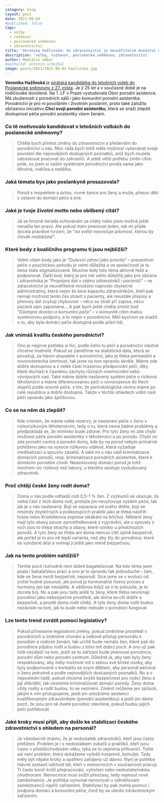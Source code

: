 ```yaml
---
category: blog
layout: post
date: 2021-09-03
#published: false
tags: 
  - volby
  - rozhovor
  - poslanecká sněmovna
  - zdravotnictví
title: 'Veronika Hažlinská: Ve zdravotnictví je neuvěřitelné množství naprosto zbytečné administrativy!'
description: 'volby, rozhovor, poslanecká sněmovna, zdravotnictví'
author: Mediální odbor
#authorId: antonin.schejbal
image: posts/2021/2021-09-03-hazlinska.jpg
---
```


**Veronika Hažlinská** je [pirátská kandidátka do letošních voleb do Poslanecké sněmovny z 27. místa](https://www.piratiastarostove.cz/kandidati/bc-veronika-hazlinska/). 
Je jí 25 let a v současné době je na rodičovské dovolené.  Na 1. LF v Praze vystudovala Obor porodní asistence. Má zkušenosti z porodních sálů i jako komunitní porodní asistentka. 
Porodnictví je pro ni povoláním i životním posláním, proto také založila občasnou iniciativu **Chci svoji porodní asistentku**, která se snaží zlepšit dostupnost péče porodní asistentky 
všem ženám.

### **Co tě motivovalo kandidovat v letošních volbách do poslanecké sněmovny?**
> Chtěla bych přinést změny do zdravotnictví a především do porodnictví u nás. Moc ráda bych totiž měla možnost vykonávat svoje povolání dle nejnovějších dostupných poznatků, aniž bych musela odcestovat pracovat do zahraničí. A ještě větší potřebu změn cítím poté, co jsem si naším systémem porodnictví prošla sama jako těhotná, rodička a nedělka.

### **Jaká témata bys jako poslankyně prosazovala?**
> Porod s respektem a úctou, rovné šance pro ženy a muže, přesun dětí z ústavní do domácí péče a jiné.

### **Jaké je tvoje životní motto nebo oblíbený citát?**
> Já se hrozně nerada schovávám za citáty nebo jsem možná ještě nenašla ten pravý. Ale pokud mám jmenovat jeden, tak mi přijde docela pravdivé tvrzení, že *"na světě neexistuje pitomost, kterou by člověk nedokázal"*.

### **Které body z koaličního programu ti jsou nejbližší?**
> Velmi vítám body jako je *"Duševní zdraví jako priorita"* – preventivní péče o psychickou pohodu je velmi důležitá a ve společnosti je to téma stále stigmatizované. Musíme tedy toto téma aktivně řešit a podporovat. Další bod, který je pro mě velmi důležitý jako pro občana i zdravotníka je *"Propojení dat v zájmu zdravotníků i pacientů"* – ve zdravotnictví je neuvěřitelné množství naprosto zbytečné administrativy, která nejen že bere kapacitu zdravotníkům, kteří pak nemají možnost tento čas strávit s pacienty, ale neustále přepisy a přenosy dat zvyšují chybovost – něco se ztratí při zápise, něco pacient sám zapomene... A pak bych ještě chtěla zmínit bod *"Důstojná domácí a komunitní péče"* – v komunitě cítím malou systémovou podporu, a to nejen v porodnictví. Měli bychom se snažit o to, aby byla domácí péče dostupná podle přání lidí. 

### **Jak vnímáš kvalitu českého porodnictví?**
> Ono je nejprve potřeba si říci, podle čeho tu péči a porodnictví vlastně chceme hodnotit. Pokud se zaměříme na statistická data, která se považují, za hlavní ukazatele v porodnictví, jako je třeba perinatální a novorozenecká úmrtnost, tak jsme na tom opravdu skvěle. Máme zde dobře dostupnou a z velké části hrazenou předporodní péči, díky které dochází k časnému záchytu různých onemocnění nebo vývojových vad. Také máme dobře nastavený systém péče o riziková těhotenství a máme diferencovanou péči o novorozence do třech stupňů podle úrovně péče, s tím, že perinatologická centra máme po celé republice a dobře dostupná. Takže v těchto ohledech vidím naši péči opravdu jako špičkovou.

### **Co se na něm dá zlepšit?**
> Kde vnímám, že máme velké rezervy, je nastavení péče o ženu s nízkorizikovým těhotenstvím, tedy o tu, která nemá žádné problémy a předpokládá se, že miminko bude zdravé. Pro tyto ženy mi zde chybí možnost péče porodní asistentky v těhotenství a po porodu. Chybí mi zde porodní centra a porodní domy, kde by na porod nebylo primárně pohlíženo jako na vysoce rizikovou událost, která vyžaduje medikalizaci a spoustu zásahů. A také mi u nás vadí kriminalizace domácích porodů, resp. kriminalizace porodních asistentek, které k domácím porodům chodí. Neasistovaný domácí porod je totiž mnohem víc rizikový než takový, u kterého asistuje vystudovaný zdravotník. 

### **Proč chtějí české ženy rodit doma?**
> Doma u nás podle odhadů rodí 0,5-1 % žen. Z výzkumů se ukazuje, že velká část z nich doma rodí, protože jim nevyhovuje systém péče, tak jak je u nás nastavený. Bojí se separace od svého dítěte, bojí se mnohdy zbytečných a poškozujících praktik jako je třeba nástřih hráze nebo Kristellerova exprese (skákání na břicho). Některé ženy mají tyto obavy pouze zprostředkované z vyprávění, ale u spousty z nich jsou to třeba strachy a obavy, které vznikly u předchozích porodů. A tyto ženy se třeba ani doma nemusí cítit úplně bezpečně, ale pořád je to pro ně lepší varianta, než aby šly do porodnice, které se vyloženě děsí a vnímají ji ještě jako méně bezpečnou. 

### **Jak na tento problém nahlížíš?**
> Tenhle pocit rozhodně není dobré bagatelizovat. Na toto téma jsem psala i bakalářskou práci a ono je to opravdu tak jednoduché – tam, kde se žena necítí bezpečně, neporodí. Sice jsme se v evoluci od zvířat hodně posunuli, ale porod je hormonálně řízený proces a hormony jen tak neošálíte. A většinou když se o to pokusíte, je to docela boj. 
No a pak jsou tady ještě ty ženy, které třeba nevnímají porodnici jako nebezpečné prostředí, ale doma se cítí dobře a bezpečně, a prostě doma rodit chtějí. A tyto ženy doma rodit budou nezávisle na tom, jak to bude nebo nebude v porodnici fungovat.

### **Lze tento trend zvrátit pomocí legislativy?**
> Pokud přineseme legislativní změny, pokud změníme prostředí v porodnicích a změníme chování a celkově přístup personálu k porodům a rodícím ženám, tak určitě bude nemálo žen, které pak do porodnice půjdou rodit a budou z toho mít dobrý pocit. A ono už pak tolik nezáleží na tom, jestli se to zařízení bude jmenovat porodnice, porodní dům nebo porodní centrum. Důležité je, aby tam byly ženy respektovány, aby měly možnost mít s sebou své blízké osoby, aby byly podporované v kontaktu se svým dítětem, aby personál pečoval o ženu jednotně a podle nejnovějších dostupných poznatků. No a v neposlední řadě, pokud chceme zvýšit bezpečnost pro rodící ženu a její dítě/děti, tak nesmíme kriminalizovat domácí porody. Ženy doma vždy rodily a rodit budou, to se nezmění. Změnit můžeme jen způsob, jakým k nim přistupujeme, jestli jim umožníme asistenci kvalifikovaným zdravotníkem (porodní asistentkou) a jestli jim dáme pocit, že jsou pro ně dveře porodnic otevřené, pokud budou jejich péči potřebovat.

### **Jaké kroky musí přijít, aby došlo ke stabilizaci českého zdravotnictví s ohledem na personál?**
> Je všeobecně známo, že je nedostatek zdravotníků, kteří jsou často přetížení. Problém je i s nedostatkem zubařů a praktiků, kteří jsou často v předdůchodovém věku, týká se to zejména příhraničí. Tohle asi není problém, který dokážeme vyřešit instantně, bohužel. Tady měly být nějaké kroky a opatření zahájeny už dávno. Nyní je potřeba hlavně zastavit odchod lidí, kteří v nemocnicích v současnosti pracují. Ti často končí kvůli přepracování, vyhoření nebo nedostatečnému ohodnocení.  Nemocnice musí snížit přesčasy, tedy najmout nové zaměstnance. Je potřeba vyrovnat nerovnosti v odměňování zaměstnanců napříč zařízeními. Stabilizaci by pak mohla pomoci i podpora domácí a komunitní péče, čímž by se ulevilo zdravotnickým zařízením.
